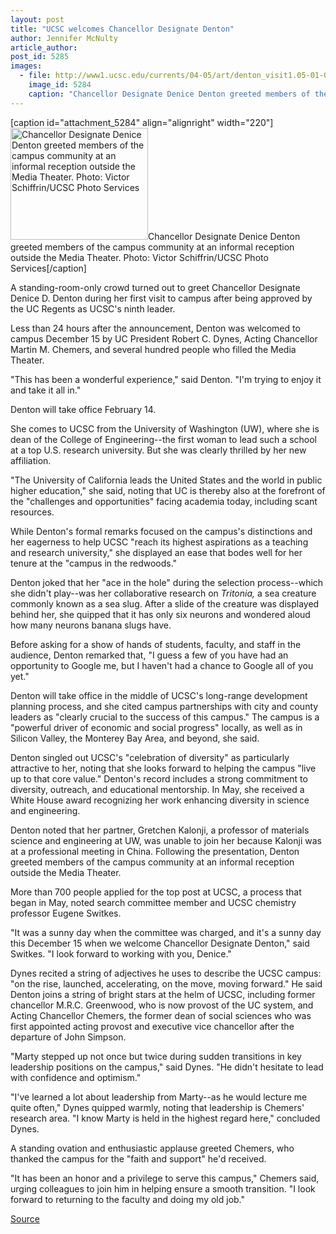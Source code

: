 ```yaml
---
layout: post
title: "UCSC welcomes Chancellor Designate Denton"
author: Jennifer McNulty
article_author: 
post_id: 5285
images:
  - file: http://www1.ucsc.edu/currents/04-05/art/denton_visit1.05-01-03.220.jpg
    image_id: 5284
    caption: "Chancellor Designate Denice Denton greeted members of the campus community at an informal reception outside the Media Theater. Photo: Victor Schiffrin/UCSC Photo Services"
---
```


[caption id="attachment_5284" align="alignright" width="220"]<a href="http://dev-ucsc-news.pantheonsite.io/wp-content/uploads/2005/01/denton_visit1.05-01-03.220.jpg"><img class="size-full wp-image-5284" src="http://dev-ucsc-news.pantheonsite.io/wp-content/uploads/2005/01/denton_visit1.05-01-03.220.jpg" alt="Chancellor Designate Denice Denton greeted members of the campus community at an informal reception outside the Media Theater. Photo: Victor Schiffrin/UCSC Photo Services" width="220" height="179" /></a>Chancellor Designate Denice Denton greeted members of the campus community at an informal reception outside the Media Theater. Photo: Victor Schiffrin/UCSC Photo Services[/caption]
<a name="content" id="content"></a>
<p>
  A standing-room-only crowd turned out to greet Chancellor Designate Denice D. Denton during her first visit to campus after being approved by the UC Regents as UCSC's ninth leader.
</p>
<p>
  Less than 24 hours after the announcement, Denton was welcomed to campus December 15 by UC President Robert C. Dynes, Acting Chancellor Martin M. Chemers, and several hundred people who filled the Media Theater.<br>
</p>
<p>
  "This has been a wonderful experience," said Denton. "I'm trying to enjoy it and take it all in."<br>
</p>
<p>
  Denton will take office February 14.
</p>
<p>
  She comes to UCSC from the University of Washington (UW), where she is dean of the College of Engineering--the first woman to lead such a school at a top U.S. research university. But she was clearly thrilled by her new affiliation.<br>
</p>
<p>
  "The University of California leads the United States and the world in public higher education," she said, noting that UC is thereby also at the forefront of the "challenges and opportunities" facing academia today, including scant resources.<br>
</p>
<p>
  While Denton's formal remarks focused on the campus's distinctions and her eagerness to help UCSC "reach its highest aspirations as a teaching and research university," she displayed an ease that bodes well for her tenure at the "campus in the redwoods."<br>
</p>
<p>
  Denton joked that her "ace in the hole" during the selection process--which she didn't play--was her collaborative research on <i>Tritonia,</i> a sea creature commonly known as a sea slug. After a slide of the creature was displayed behind her, she quipped that it has only six neurons and wondered aloud how many neurons banana slugs have.<br>
</p>
<p>
  Before asking for a show of hands of students, faculty, and staff in the audience, Denton remarked that, "I guess a few of you have had an opportunity to Google me, but I haven't had a chance to Google all of you yet."<br>
</p>
<p>
  Denton will take office in the middle of UCSC's long-range development planning process, and she cited campus partnerships with city and county leaders as "clearly crucial to the success of this campus." The campus is a "powerful driver of economic and social progress" locally, as well as in Silicon Valley, the Monterey Bay Area, and beyond, she said.<br>
</p>
<p>
  Denton singled out UCSC's "celebration of diversity" as particularly attractive to her, noting that she looks forward to helping the campus "live up to that core value." Denton's record includes a strong commitment to diversity, outreach, and educational mentorship. In May, she received a White House award recognizing her work enhancing diversity in science and engineering.<br>
</p>
<p>
  Denton noted that her partner, Gretchen Kalonji, a professor of materials science and engineering at UW, was unable to join her because Kalonji was at a professional meeting in China. Following the presentation, Denton greeted members of the campus community at an informal reception outside the Media Theater.<br>
</p>
<p>
  More than 700 people applied for the top post at UCSC, a process that began in May, noted search committee member and UCSC chemistry professor Eugene Switkes.<br>
</p>
<p>
  "It was a sunny day when the committee was charged, and it's a sunny day this December 15 when we welcome Chancellor Designate Denton," said Switkes. "I look forward to working with you, Denice."<br>
</p>
<p>
  Dynes recited a string of adjectives he uses to describe the UCSC campus: "on the rise, launched, accelerating, on the move, moving forward." He said Denton joins a string of bright stars at the helm of UCSC, including former chancellor M.R.C. Greenwood, who is now provost of the UC system, and Acting Chancellor Chemers, the former dean of social sciences who was first appointed acting provost and executive vice chancellor after the departure of John Simpson.<br>
</p>
<p>
  "Marty stepped up not once but twice during sudden transitions in key leadership positions on the campus," said Dynes. "He didn't hesitate to lead with confidence and optimism."<br>
</p>
<p>
  "I've learned a lot about leadership from Marty--as he would lecture me quite often," Dynes quipped warmly, noting that leadership is Chemers' research area. "I know Marty is held in the highest regard here," concluded Dynes.<br>
</p>
<p>
  A standing ovation and enthusiastic applause greeted Chemers, who thanked the campus for the "faith and support" he'd received.<br>
</p>
<p>
  "It has been an honor and a privilege to serve this campus," Chemers said, urging colleagues to join him in helping ensure a smooth transition. "I look forward to returning to the faculty and doing my old job."<br>
</p>
<p><a href="http://www1.ucsc.edu/currents/04-05/01-03/denton_visit.asp" title="Permalink to denton_visit">Source</a></p>
